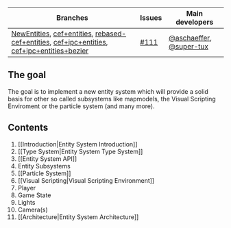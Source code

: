 Branches | Issues | Main developers
--- | --- | --- 
[NewEntities](/inexor-game/code/tree/NewEntities), [cef+entities](/inexor-game/code/tree/cef+entities), [rebased-cef+entities](/inexor-game/code/tree/rebased-cef+entities), [cef+ipc+entities](/inexor-game/code/tree/cef+ipc+entities), [cef+ipc+entities+bezier](/inexor-game/code/tree/cef+ipc+entities+bezier) |  [#111](/inexor-game/code/issues/111) | [@aschaeffer](/aschaeffer), [@super-tux](/super-tux) 

## The goal

The goal is to implement a new entity system which will provide a solid basis for other so called subsystems like mapmodels, the Visual Scripting Enviroment or the particle system (and many more).

## Contents

1. [[Introduction|Entity System Introduction]]
2. [[Type System|Entity System Type System]]
3. [[Entity System API]]
4. Entity Subsystems
  1. [[Particle System]]
  2. [[Visual Scripting|Visual Scripting Environment]]
  3. Player
  4. Game State
  5. Lights
  6. Camera(s)
5. [[Architecture|Entity System Architecture]]

